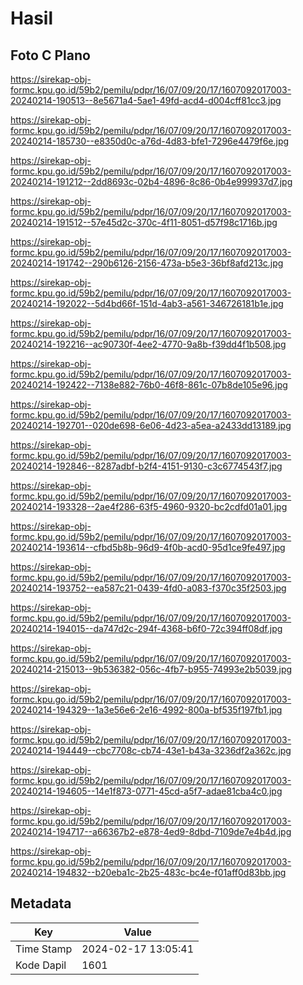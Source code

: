 # Hasil

## Foto C Plano

https://sirekap-obj-formc.kpu.go.id/59b2/pemilu/pdpr/16/07/09/20/17/1607092017003-20240214-190513--8e5671a4-5ae1-49fd-acd4-d004cff81cc3.jpg

https://sirekap-obj-formc.kpu.go.id/59b2/pemilu/pdpr/16/07/09/20/17/1607092017003-20240214-185730--e8350d0c-a76d-4d83-bfe1-7296e4479f6e.jpg

https://sirekap-obj-formc.kpu.go.id/59b2/pemilu/pdpr/16/07/09/20/17/1607092017003-20240214-191212--2dd8693c-02b4-4896-8c86-0b4e999937d7.jpg

https://sirekap-obj-formc.kpu.go.id/59b2/pemilu/pdpr/16/07/09/20/17/1607092017003-20240214-191512--57e45d2c-370c-4f11-8051-d57f98c1716b.jpg

https://sirekap-obj-formc.kpu.go.id/59b2/pemilu/pdpr/16/07/09/20/17/1607092017003-20240214-191742--290b6126-2156-473a-b5e3-36bf8afd213c.jpg

https://sirekap-obj-formc.kpu.go.id/59b2/pemilu/pdpr/16/07/09/20/17/1607092017003-20240214-192022--5d4bd66f-151d-4ab3-a561-346726181b1e.jpg

https://sirekap-obj-formc.kpu.go.id/59b2/pemilu/pdpr/16/07/09/20/17/1607092017003-20240214-192216--ac90730f-4ee2-4770-9a8b-f39dd4f1b508.jpg

https://sirekap-obj-formc.kpu.go.id/59b2/pemilu/pdpr/16/07/09/20/17/1607092017003-20240214-192422--7138e882-76b0-46f8-861c-07b8de105e96.jpg

https://sirekap-obj-formc.kpu.go.id/59b2/pemilu/pdpr/16/07/09/20/17/1607092017003-20240214-192701--020de698-6e06-4d23-a5ea-a2433dd13189.jpg

https://sirekap-obj-formc.kpu.go.id/59b2/pemilu/pdpr/16/07/09/20/17/1607092017003-20240214-192846--8287adbf-b2f4-4151-9130-c3c6774543f7.jpg

https://sirekap-obj-formc.kpu.go.id/59b2/pemilu/pdpr/16/07/09/20/17/1607092017003-20240214-193328--2ae4f286-63f5-4960-9320-bc2cdfd01a01.jpg

https://sirekap-obj-formc.kpu.go.id/59b2/pemilu/pdpr/16/07/09/20/17/1607092017003-20240214-193614--cfbd5b8b-96d9-4f0b-acd0-95d1ce9fe497.jpg

https://sirekap-obj-formc.kpu.go.id/59b2/pemilu/pdpr/16/07/09/20/17/1607092017003-20240214-193752--ea587c21-0439-4fd0-a083-f370c35f2503.jpg

https://sirekap-obj-formc.kpu.go.id/59b2/pemilu/pdpr/16/07/09/20/17/1607092017003-20240214-194015--da747d2c-294f-4368-b6f0-72c394ff08df.jpg

https://sirekap-obj-formc.kpu.go.id/59b2/pemilu/pdpr/16/07/09/20/17/1607092017003-20240214-215013--9b536382-056c-4fb7-b955-74993e2b5039.jpg

https://sirekap-obj-formc.kpu.go.id/59b2/pemilu/pdpr/16/07/09/20/17/1607092017003-20240214-194329--1a3e56e6-2e16-4992-800a-bf535f197fb1.jpg

https://sirekap-obj-formc.kpu.go.id/59b2/pemilu/pdpr/16/07/09/20/17/1607092017003-20240214-194449--cbc7708c-cb74-43e1-b43a-3236df2a362c.jpg

https://sirekap-obj-formc.kpu.go.id/59b2/pemilu/pdpr/16/07/09/20/17/1607092017003-20240214-194605--14e1f873-0771-45cd-a5f7-adae81cba4c0.jpg

https://sirekap-obj-formc.kpu.go.id/59b2/pemilu/pdpr/16/07/09/20/17/1607092017003-20240214-194717--a66367b2-e878-4ed9-8dbd-7109de7e4b4d.jpg

https://sirekap-obj-formc.kpu.go.id/59b2/pemilu/pdpr/16/07/09/20/17/1607092017003-20240214-194832--b20eba1c-2b25-483c-bc4e-f01aff0d83bb.jpg


## Metadata

| Key        | Value               |
| ---------- | ------------------- |
| Time Stamp | 2024-02-17 13:05:41 |
| Kode Dapil | 1601                |



